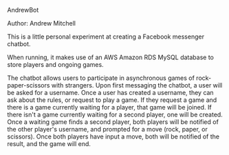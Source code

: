 AndrewBot

Author: Andrew Mitchell

This is a little personal experiment at creating a Facebook messenger chatbot.

When running, it makes use of an AWS Amazon RDS MySQL database to store players and ongoing games.

The chatbot allows users to participate in asynchronous games of rock-paper-scissors with strangers.
Upon first messaging the chatbot, a user will be asked for a username. 
Once a user has created a username, they can ask about the rules, or request to play a game.
If they request a game and there is a game currently waiting for a player, that game will be joined.
If there isn't a game currently waiting for a second player, one will be created.
Once a waiting game finds a second player, both players will be notified of the other player's username, and prompted for a move (rock, paper, or scissors).
Once both players have input a move, both will be notified of the result, and the game will end.